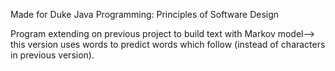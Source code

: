 Made for Duke Java Programming: Principles of Software Design

Program extending on previous project to build text with Markov model--> this version uses words to predict words which follow (instead of characters in previous version).

